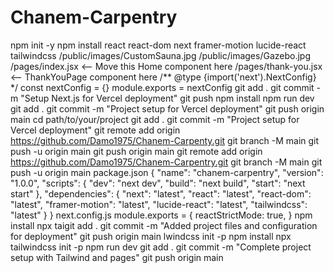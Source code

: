 # Chanem-Carpentry
npm init -y
npm install react react-dom next framer-motion lucide-react tailwindcss
/public/images/CustomSauna.jpg
/public/images/Gazebo.jpg
/pages/index.jsx    <-- Move this Home component here
/pages/thank-you.jsx <-- ThankYouPage component here
/** @type {import('next').NextConfig} */
const nextConfig = {}
module.exports = nextConfig
git add .
git commit -m "Setup Next.js for Vercel deployment"
git push
npm install
npm run dev
git add .
git commit -m "Project setup for Vercel deployment"
git push origin main
cd path/to/your/project
git add .
git commit -m "Project setup for Vercel deployment"
git remote add origin https://github.com/Damo1975/Chanem-Carpenty.git
git branch -M main
git push -u origin main
git push origin main
git remote add origin https://github.com/Damo1975/Chanem-Carpentry.git
git branch -M main
git push -u origin main
package.json
{
  "name": "chanem-carpentry",
  "version": "1.0.0",
  "scripts": {
    "dev": "next dev",
    "build": "next build",
    "start": "next start"
  },
  "dependencies": {
    "next": "latest",
    "react": "latest",
    "react-dom": "latest",
    "framer-motion": "latest",
    "lucide-react": "latest",
    "tailwindcss": "latest"
  }
}
next.config.js
module.exports = {
  reactStrictMode: true,
}
npm install
npx taigit add .
git commit -m "Added project files and configuration for deployment"
git push origin main
lwindcss init -p
npm install
npx tailwindcss init -p
npm run dev
git add .
git commit -m "Complete project setup with Tailwind and pages"
git push origin main


